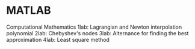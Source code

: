 # MATLAB
 Computational Mathematics
 1lab: Lagrangian and Newton interpolation polynomial
 2lab: Chebyshev's nodes
 3lab: Alternance for finding the best approximation
 4lab: Least square method
